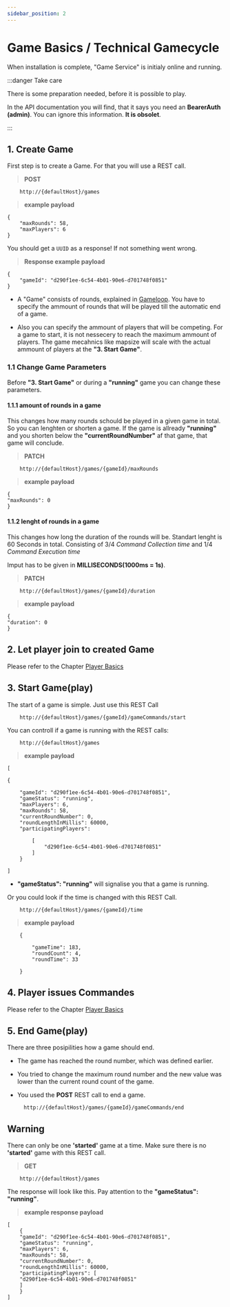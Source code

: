 ```yaml
---
sidebar_position: 2
---
```


# Game Basics / Technical Gamecycle

When installation is complete, "Game Service" is initialy online and running.

:::danger Take care

There is some preparation needed, before it is possible to play.

In the API documentation you will find, that it says you need an **BearerAuth (admin)**. You can ignore this information. **It is obsolet**.  

:::

## 1. Create Game

First step is to create a Game. For that you will use a REST call.

>**POST**

        http://{defaultHost}/games

>**example payload**

    {
        "maxRounds": 58,
        "maxPlayers": 6
    }

You should get a `UUID` as a response! If not something went wrong.

>**Response example payload**

    {
        "gameId": "d290f1ee-6c54-4b01-90e6-d701748f0851"
    }

* A "Game" consists of rounds, explained in [Gameloop](https://the-microservice-dungeon.github.io/docs/rules/gameloop). You have to specify the ammount of  rounds that will be played till the automatic end of a game.

* Also you can specify the ammount of players that will be competing. For a game to start, it is not nessecery to reach the maximum ammount of players. The game mecahnics like mapsize will scale with the actual ammount of players at the **"3. Start Game"**.

### 1.1 Change Game Parameters

Before **"3. Start Game"** or during a  **"running"** game you can change these parameters.

#### 1.1.1 amount of rounds in a game

This changes how many rounds schould be played in a given game in total.
So you can lenghten or shorten a game.
If the game is allready **"running"** and you shorten below the **"currentRoundNumber"** af that game, that game will conclude.

>**PATCH**

        http://{defaultHost}/games/{gameId}/maxRounds

>**example payload**

    {
    "maxRounds": 0
    }

#### 1.1.2 lenght of rounds in a game

This changes how long the duration of the rounds will be.
Standart lenght is 60 Seconds in total. Consisting of 3/4 *Command Collection time* and 1/4 *Command Execution time*

Imput has to be given in **MILLISECONDS(1000ms = 1s)**.

>**PATCH**

        http://{defaultHost}/games/{gameId}/duration

>**example payload**

    {
    "duration": 0
    }

## 2. Let player join to created Game

Please refer to the Chapter [Player Basics](https://the-microservice-dungeon.github.io/docs/quickGuide/howToBuildAPlayer)

## 3. Start Game(play)

The start of a game is simple. Just use this REST Call

        http://{defaultHost}/games/{gameId}/gameCommands/start

You can controll if a game is running with the REST calls:

        http://{defaultHost}/games

>**example payload**

    [

    {

        "gameId": "d290f1ee-6c54-4b01-90e6-d701748f0851",
        "gameStatus": "running",
        "maxPlayers": 6,
        "maxRounds": 58,
        "currentRoundNumber": 0,
        "roundLengthInMillis": 60000,
        "participatingPlayers": 

            [
                "d290f1ee-6c54-4b01-90e6-d701748f0851"
            ]
        }

    ]

* **"gameStatus": "running"** will signalise you that a game is running.

Or you could look if the time is changed with this REST Call.

        http://{defaultHost}/games/{gameId}/time

>**example payload**

        {

            "gameTime": 183,
            "roundCount": 4,
            "roundTime": 33

        }

## 4. Player issues Commandes

Please refer to the Chapter [Player Basics](https://the-microservice-dungeon.github.io/docs/quickGuide/howToBuildAPlayer)

## 5. End Game(play)

There are three posipilities how a game should end.

* The game has reached the round number, which was defined earlier.

* You tried to change the maximum round number and the new value was lower than the current round count of the game.

* You used the **POST** REST call to end a game.

        http://{defaultHost}/games/{gameId}/gameCommands/end

## Warning

There can only be one **'started'** game at a time.
Make sure there is no **'started'** game with this REST call.

> **GET**

        http://{defaultHost}/games

The response will look like this. Pay attention to the **"gameStatus": "running"**.

>**example response payload**

    [
        {
        "gameId": "d290f1ee-6c54-4b01-90e6-d701748f0851",
        "gameStatus": "running",
        "maxPlayers": 6,
        "maxRounds": 58,
        "currentRoundNumber": 0,
        "roundLengthInMillis": 60000,
        "participatingPlayers": [
        "d290f1ee-6c54-4b01-90e6-d701748f0851"
        ]
        }
    ]
